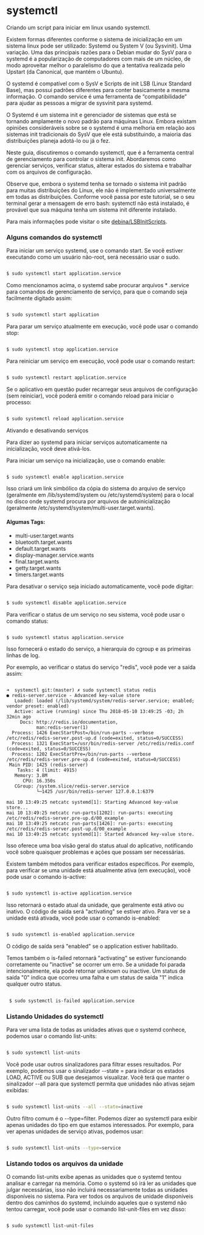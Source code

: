 # systemctl
Criando um script para iniciar em linux usando systemctl.

Existem formas diferentes conforme o sistema de inicialização em um sistema linux pode ser utilizado: Systemd ou System V (ou Sysvinit). Uma variação. Uma das principais razões para o Debian mudar do SysV para o systemd é a popularização de computadores com mais de um núcleo, de modo aproveitar melhor o paralelismo do que a tentativa realizada pelo Upstart (da Canonical, que mantém o Ubuntu).

O systemd é compatível com o SysV e Scripts de init LSB (Linux Standard Base), mas possui padrões diferentes para conter basicamente a mesma informação. O comando service é uma ferramenta de “compatibilidade” para ajudar as pessoas a migrar de sysvinit para systemd. 

O Systemd é um sistema init e gerenciador de sistemas que está se tornando amplamente o novo padrão para máquinas Linux. 
Embora existam opiniões consideráveis ​​sobre se o systemd é uma melhoria em relação aos sistemas init tradicionais do SysV que ele está substituindo, a maioria das distribuições planeja adotá-lo ou já o fez.

Neste guia, discutiremos o comando systemctl, que é a ferramenta central de gerenciamento para controlar o sistema init. Abordaremos como gerenciar serviços, verificar status, alterar estados do sistema e trabalhar com os arquivos de configuração.

Observe que, embora o systemd tenha se tornado o sistema init padrão para muitas distribuições do Linux, ele não é implementado universalmente em todas as distribuições. Conforme você passa por este tutorial, se o seu terminal gerar a mensagem de erro bash: systemctl não está instalado, é provável que sua máquina tenha um sistema init diferente instalado.

Para mais informações pode visitar o site [debina/LSBInitScripts](https://wiki.debian.org/LSBInitScripts).

### Alguns comandos do systemctl

Para iniciar um serviço systemd, use o comando start. Se você estiver executando como um usuário não-root, será necessário usar o sudo.

```sh

$ sudo systemctl start application.service

```

Como mencionamos acima, o systemd sabe procurar arquivos * .service para comandos de gerenciamento de serviço, para que o comando seja facilmente digitado assim:

```sh

$ sudo systemctl start application

```

Para parar um serviço atualmente em execução, você pode usar o comando stop:

```sh

$ sudo systemctl stop application.service

```

Para reiniciar um serviço em execução, você pode usar o comando restart:

```sh

$ sudo systemctl restart application.service

```

Se o aplicativo em questão puder recarregar seus arquivos de configuração (sem reiniciar), você poderá emitir o comando reload para iniciar o processo:

```sh

$ sudo systemctl reload application.service

```

Ativando e desativando serviços

Para dizer ao systemd para iniciar serviços automaticamente na inicialização, você deve ativá-los.

Para iniciar um serviço na inicialização, use o comando enable:

```sh

$ sudo systemctl enable application.service

```
Isso criará um link simbólico da cópia do sistema do arquivo de serviço (geralmente em /lib/systemd/system ou /etc/systemd/system) para o local no disco onde systemd procura por arquivos de autoinicialização (geralmente /etc/systemd/system/multi-user.target.wants).

#### Algumas Tags:

 - multi-user.target.wants
 - bluetooth.target.wants
 - default.target.wants
 - display-manager.service.wants
 - final.target.wants
 - getty.target.wants
 - timers.target.wants

Para desativar o serviço seja iniciado automaticamente, você pode digitar:

```sh

$ sudo systemctl disable application.service

```

Para verificar o status de um serviço no seu sistema, você pode usar o comando status:

```sh

$ sudo systemctl status application.service

```
Isso fornecerá o estado do serviço, a hierarquia do cgroup e as primeiras linhas de log.

Por exemplo, ao verificar o status do serviço "redis", você pode ver a saída assim:

```

➜  systemctl git:(master) ✗ sudo systemctl status redis
● redis-server.service - Advanced key-value store
   Loaded: loaded (/lib/systemd/system/redis-server.service; enabled; vendor preset: enabled)
   Active: active (running) since Thu 2018-05-10 13:49:25 -03; 2h 32min ago
     Docs: http://redis.io/documentation,
           man:redis-server(1)
  Process: 1426 ExecStartPost=/bin/run-parts --verbose /etc/redis/redis-server.post-up.d (code=exited, status=0/SUCCESS)
  Process: 1321 ExecStart=/usr/bin/redis-server /etc/redis/redis.conf (code=exited, status=0/SUCCESS)
  Process: 1202 ExecStartPre=/bin/run-parts --verbose /etc/redis/redis-server.pre-up.d (code=exited, status=0/SUCCESS)
 Main PID: 1425 (redis-server)
    Tasks: 4 (limit: 4915)
   Memory: 3.8M
      CPU: 16.350s
   CGroup: /system.slice/redis-server.service
           └─1425 /usr/bin/redis-server 127.0.0.1:6379

mai 10 13:49:25 netcatc systemd[1]: Starting Advanced key-value store...
mai 10 13:49:25 netcatc run-parts[1202]: run-parts: executing /etc/redis/redis-server.pre-up.d/00_example
mai 10 13:49:25 netcatc run-parts[1426]: run-parts: executing /etc/redis/redis-server.post-up.d/00_example
mai 10 13:49:25 netcatc systemd[1]: Started Advanced key-value store.

```

Isso oferece uma boa visão geral do status atual do aplicativo, notificando você sobre quaisquer problemas e ações que possam ser necessárias.

Existem também métodos para verificar estados específicos. Por exemplo, para verificar se uma unidade está atualmente ativa (em execução), você pode usar o comando is-active:

```sh

$ sudo systemctl is-active application.service

```

Isso retornará o estado atual da unidade, que geralmente está ativo ou inativo. O código de saída será "activating" se estiver ativo.
Para ver se a unidade está ativada, você pode usar o comando is-enabled:

```sh

$ sudo systemctl is-enabled application.service

```
 O código de saída será "enabled" se o application estiver habilitado.

Temos também o is-failed retornará "activating" se estiver funcionando corretamente ou "inactive" se ocorrer um erro. Se a unidade foi parada intencionalmente, ela pode retornar unknown ou inactive. Um status de saída "0" indica que ocorreu uma falha e um status de saída "1" indica qualquer outro status.

```sh
 
 $ sudo systemctl is-failed application.service

 ```


### Listando Unidades do systemctl

Para ver uma lista de todas as unidades ativas que o systemd conhece, podemos usar o comando list-units:

```sh

$ sudo systemctl list-units

```

Você pode usar outros sinalizadores para filtrar esses resultados. Por exemplo, podemos usar o sinalizador --state = para indicar os estados LOAD, ACTIVE ou SUB que desejamos visualizar. Você terá que manter o sinalizador --all para que systemctl permita que unidades não ativas sejam exibidas:

```sh

$ sudo systemctl list-units --all --state=inactive

```

Outro filtro comum é o --type=filter. Podemos dizer ao systemctl para exibir apenas unidades do tipo em que estamos interessados. Por exemplo, para ver apenas unidades de serviço ativas, podemos usar:

```sh

$ sudo systemctl list-units --type=service

```

### Listando todos os arquivos da unidade

O comando list-units exibe apenas as unidades que o systemd tentou analisar e carregar na memória. Como o systemd só irá ler as unidades que julgar necessárias, isso não incluirá necessariamente todas as unidades disponíveis no sistema. Para ver todos os arquivos de unidade disponíveis dentro dos caminhos do systemd, incluindo aqueles que o systemd não tentou carregar, você pode usar o comando list-unit-files em vez disso:

```sh

$ sudo systemctl list-unit-files

```
